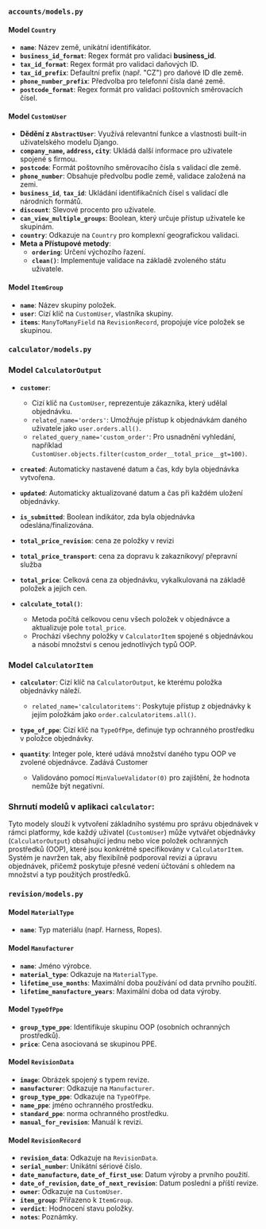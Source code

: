 ### `accounts/models.py`

#### Model `Country`

- **`name`**: Název země, unikátní identifikátor.
- **`business_id_format`**: Regex formát pro validaci **business_id**.
- **`tax_id_format`**: Regex formát pro validaci daňových ID.
- **`tax_id_prefix`**: Defaultní prefix (např. "CZ") pro daňové ID dle země.
- **`phone_number_prefix`**: Předvolba pro telefonní čísla dané země.
- **`postcode_format`**: Regex formát pro validaci poštovních směrovacích čísel.

#### Model `CustomUser`

- **Dědění z `AbstractUser`**: Využívá relevantní funkce a vlastnosti built-in uživatelského modelu Django.
- **`company_name`, `address`, `city`**: Ukládá další informace pro uživatele spojené s firmou.
- **`postcode`**: Formát poštovního směrovacího čísla s validací dle země.
- **`phone_number`**: Obsahuje předvolbu podle země, validace založená na zemi.
- **`business_id`**, **`tax_id`**: Ukládání identifikačních čísel s validací dle národních formátů.
- **`discount`**: Slevové procento pro uživatele.
- **`can_view_multiple_groups`**: Boolean, který určuje přístup uživatele ke skupinám.
- **`country`**: Odkazuje na `Country` pro komplexní geografickou validaci.
- **Meta a Přístupové metody**:
  - **`ordering`**: Určení výchozího řazení.
  - **`clean()`**: Implementuje validace na základě zvoleného státu uživatele.


#### Model `ItemGroup`

- **`name`**: Název skupiny položek.
- **`user`**: Cizí klíč na `CustomUser`, vlastníka skupiny.
- **`items`**: `ManyToManyField` na `RevisionRecord`, propojuje více položek se skupinou.

### `calculator/models.py`

### Model `CalculatorOutput`

- **`customer`**:
  - Cizí klíč na `CustomUser`, reprezentuje zákazníka, který udělal objednávku.
  - `related_name='orders'`: Umožňuje přístup k objednávkám daného uživatele jako `user.orders.all()`.
  - `related_query_name='custom_order'`: Pro usnadnění vyhledání, například `CustomUser.objects.filter(custom_order__total_price__gt=100)`.

- **`created`**: Automaticky nastavené datum a čas, kdy byla objednávka vytvořena.
- **`updated`**: Automaticky aktualizované datum a čas při každém uložení objednávky.
- **`is_submitted`**: Boolean indikátor, zda byla objednávka odeslána/finalizována.
- **`total_price_revision`**: cena ze položky v revizi
- **`total_price_transport`**: cena za dopravu k zakaznikovy/ přepravní služba
- **`total_price`**: Celková cena za objednávku, vykalkulovaná na základě položek a jejich cen.



- **`calculate_total()`**:
  - Metoda počítá celkovou cenu všech položek v objednávce a aktualizuje pole `total_price`.
  - Prochází všechny položky v `CalculatorItem` spojené s objednávkou a násobí množství s cenou jednotlivých typů OOP.

### Model `CalculatorItem`

- **`calculator`**: Cizí klíč na `CalculatorOutput`, ke kterému položka objednávky náleží.
  - `related_name='calculatoritems'`: Poskytuje přístup z objednávky k jejím položkám jako `order.calculatoritems.all()`.

- **`type_of_ppe`**: Cizí klíč na `TypeOfPpe`, definuje typ ochranného prostředku v položce objednávky.

- **`quantity`**: Integer pole, které udává množství daného typu OOP ve zvolené objednávce. Zadává Customer
  - Validováno pomocí `MinValueValidator(0)` pro zajištění, že hodnota nemůže být negativní.



### Shrnutí modelů v aplikaci `calculator`:

Tyto modely slouží k vytvoření základního systému pro správu objednávek v rámci platformy, 
kde každý uživatel (`CustomUser`) může vytvářet objednávky (`CalculatorOutput`) obsahující jednu nebo více 
položek ochranných prostředků (OOP), které jsou konkrétně specifikovány v `CalculatorItem`. Systém je navržen tak, 
aby flexibilně podporoval revizi a úpravu objednávek, přičemž poskytuje přesné vedení účtování s ohledem na množství a 
typ použitých prostředků.



### `revision/models.py`

#### Model `MaterialType` 

- **`name`**: Typ materiálu (např. Harness, Ropes).

#### Model `Manufacturer`

- **`name`**: Jméno výrobce.
- **`material_type`**: Odkazuje na `MaterialType`.
- **`lifetime_use_months`**: Maximální doba používání od data prvního použití.
- **`lifetime_manufacture_years`**: Maximální doba od data výroby.

#### Model `TypeOfPpe` 

- **`group_type_ppe`**: Identifikuje skupinu OOP (osobních ochranných prostředků).
- **`price`**: Cena asociovaná se skupinou PPE.


#### Model `RevisionData`

- **`image`**: Obrázek spojený s typem revize.
- **`manufacturer`**: Odkazuje na `Manufacturer`.
- **`group_type_ppe`**: Odkazuje na `TypeOfPpe`.
- **`name_ppe`**: jméno ochranného prostředku.
- **`standard_ppe`**: norma ochranného prostředku.
- **`manual_for_revision`**: Manuál k revizi.

#### Model `RevisionRecord`

- **`revision_data`**: Odkazuje na `RevisionData`.
- **`serial_number`**: Unikátní sériové číslo.
- **`date_manufacture`, `date_of_first_use`**: Datum výroby a prvního použití.
- **`date_of_revision`, `date_of_next_revision`**: Datum poslední a příští revize.
- **`owner`**: Odkazuje na `CustomUser`.
- **`item_group`**: Přiřazeno k `ItemGroup`.
- **`verdict`**: Hodnocení stavu položky.
- **`notes`**: Poznámky.

